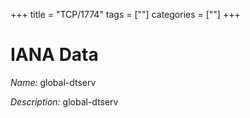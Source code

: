 +++
title = "TCP/1774"
tags = [""]
categories = [""]
+++

# IANA Data

_Name:_ global-dtserv

_Description:_ global-dtserv

